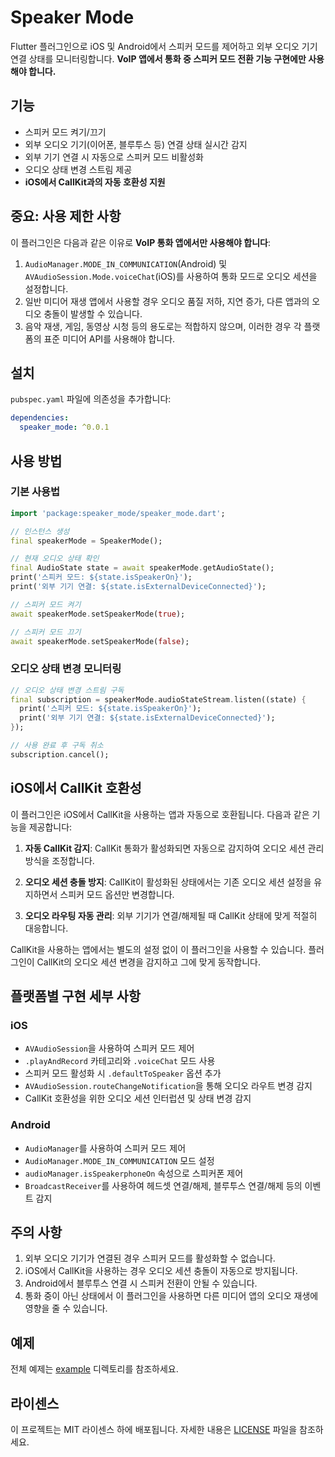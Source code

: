 # Speaker Mode

Flutter 플러그인으로 iOS 및 Android에서 스피커 모드를 제어하고 외부 오디오 기기 연결 상태를 모니터링합니다. **VoIP 앱에서 통화 중 스피커 모드 전환 기능 구현에만 사용해야 합니다.**

## 기능

- 스피커 모드 켜기/끄기
- 외부 오디오 기기(이어폰, 블루투스 등) 연결 상태 실시간 감지
- 외부 기기 연결 시 자동으로 스피커 모드 비활성화
- 오디오 상태 변경 스트림 제공
- **iOS에서 CallKit과의 자동 호환성 지원**

## 중요: 사용 제한 사항

이 플러그인은 다음과 같은 이유로 **VoIP 통화 앱에서만 사용해야 합니다**:

1. `AudioManager.MODE_IN_COMMUNICATION`(Android) 및 `AVAudioSession.Mode.voiceChat`(iOS)를 사용하여 통화 모드로 오디오 세션을 설정합니다.
2. 일반 미디어 재생 앱에서 사용할 경우 오디오 품질 저하, 지연 증가, 다른 앱과의 오디오 충돌이 발생할 수 있습니다.
3. 음악 재생, 게임, 동영상 시청 등의 용도로는 적합하지 않으며, 이러한 경우 각 플랫폼의 표준 미디어 API를 사용해야 합니다.

## 설치

`pubspec.yaml` 파일에 의존성을 추가합니다:

```yaml
dependencies:
  speaker_mode: ^0.0.1
```

## 사용 방법

### 기본 사용법

```dart
import 'package:speaker_mode/speaker_mode.dart';

// 인스턴스 생성
final speakerMode = SpeakerMode();

// 현재 오디오 상태 확인
final AudioState state = await speakerMode.getAudioState();
print('스피커 모드: ${state.isSpeakerOn}');
print('외부 기기 연결: ${state.isExternalDeviceConnected}');

// 스피커 모드 켜기
await speakerMode.setSpeakerMode(true);

// 스피커 모드 끄기
await speakerMode.setSpeakerMode(false);
```

### 오디오 상태 변경 모니터링

```dart
// 오디오 상태 변경 스트림 구독
final subscription = speakerMode.audioStateStream.listen((state) {
  print('스피커 모드: ${state.isSpeakerOn}');
  print('외부 기기 연결: ${state.isExternalDeviceConnected}');
});

// 사용 완료 후 구독 취소
subscription.cancel();
```

## iOS에서 CallKit 호환성

이 플러그인은 iOS에서 CallKit을 사용하는 앱과 자동으로 호환됩니다. 다음과 같은 기능을 제공합니다:

1. **자동 CallKit 감지**: CallKit 통화가 활성화되면 자동으로 감지하여 오디오 세션 관리 방식을 조정합니다.

2. **오디오 세션 충돌 방지**: CallKit이 활성화된 상태에서는 기존 오디오 세션 설정을 유지하면서 스피커 모드 옵션만 변경합니다.

3. **오디오 라우팅 자동 관리**: 외부 기기가 연결/해제될 때 CallKit 상태에 맞게 적절히 대응합니다.

CallKit을 사용하는 앱에서는 별도의 설정 없이 이 플러그인을 사용할 수 있습니다. 플러그인이 CallKit의 오디오 세션 변경을 감지하고 그에 맞게 동작합니다.

## 플랫폼별 구현 세부 사항

### iOS

- `AVAudioSession`을 사용하여 스피커 모드 제어
- `.playAndRecord` 카테고리와 `.voiceChat` 모드 사용
- 스피커 모드 활성화 시 `.defaultToSpeaker` 옵션 추가
- `AVAudioSession.routeChangeNotification`을 통해 오디오 라우트 변경 감지
- CallKit 호환성을 위한 오디오 세션 인터럽션 및 상태 변경 감지

### Android

- `AudioManager`를 사용하여 스피커 모드 제어
- `AudioManager.MODE_IN_COMMUNICATION` 모드 설정
- `audioManager.isSpeakerphoneOn` 속성으로 스피커폰 제어
- `BroadcastReceiver`를 사용하여 헤드셋 연결/해제, 블루투스 연결/해제 등의 이벤트 감지

## 주의 사항

1. 외부 오디오 기기가 연결된 경우 스피커 모드를 활성화할 수 없습니다.
2. iOS에서 CallKit을 사용하는 경우 오디오 세션 충돌이 자동으로 방지됩니다.
3. Android에서 블루투스 연결 시 스피커 전환이 안될 수 있습니다.
4. 통화 중이 아닌 상태에서 이 플러그인을 사용하면 다른 미디어 앱의 오디오 재생에 영향을 줄 수 있습니다.

## 예제

전체 예제는 [example](./example) 디렉토리를 참조하세요.

## 라이센스

이 프로젝트는 MIT 라이센스 하에 배포됩니다. 자세한 내용은 [LICENSE](./LICENSE) 파일을 참조하세요.
